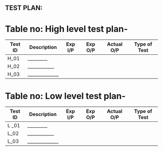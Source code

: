## TEST PLAN:
# Table no: High level test plan-


|   Test ID     |  Description  | Exp I/P  | Exp O/P   | Actual O/P |  Type of Test |
| ------------- | ------------- | -------  | -------   | ---------- |  ------------ |
| H_01          | _________     |          |           |            |               |
| H_02          | ____________  |          |           |            |               |
| H_03          | ______________|          |           |            |               |



# Table no: Low level test plan-

|   Test ID     |  Description  | Exp I/P  | Exp O/P   | Actual O/P |  Type of Test |
| ------------- | ------------- | -------  | -------   | ---------- |  ------------ |
| L _01         | _________     |          |           |            |               |
| L_02          | ____________  |          |           |            |               |
| L_03          | ______________|          |           |            |               |
